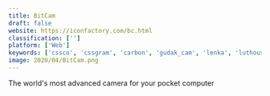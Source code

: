 ```yaml
---
title: BitCam
draft: false 
website: https://iconfactory.com/bc.html
classification: ['']
platform: ['Web']
keywords: ['cssco', 'cssgram', 'carbon', 'gudak_cam', 'lenka', 'luthouse', 'nexvio', 'olli_by_tinrocket', 'rni_films', 'retrospecs', 'infltr', 'picssel-art']
image: 2020/04/BitCam.png
---
```

The world's most advanced camera for your pocket computer